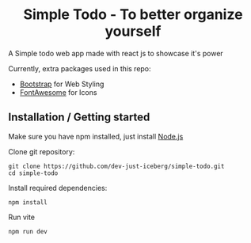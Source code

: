 <h1 align="center">Simple Todo - To better organize yourself</h1>

A Simple todo web app made with react js to showcase it's power

Currently, extra packages used in this repo:

- [Bootstrap](https://getbootstrap.com/) for Web Styling
- [FontAwesome](https://fontawesome.com/) for Icons

## Installation / Getting started

Make sure you have npm installed, just install [Node.js](https://nodejs.org/en)

Clone git repository:

```
git clone https://github.com/dev-just-iceberg/simple-todo.git
cd simple-todo
```

Install required dependencies:

```
npm install
```

Run vite

```
npm run dev
```
